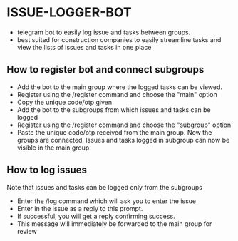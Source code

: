 # ISSUE-LOGGER-BOT

- telegram bot to easily log issue and tasks between groups.
- best suited for construction companies to easily streamline tasks and view the lists of issues and tasks in one place

## How to register bot and connect subgroups

- Add the bot to the main group where the logged tasks can be viewed.
- Register using the /register command and choose the "main" option
- Copy the unique code/otp given
- Add the bot to the subgroups from which issues and tasks can be logged
- Register using the /register command and choose the "subgroup" option
- Paste the unique code/otp received from the main group.
  Now the groups are connected. Issues and tasks logged in subgroup can now be visible in the main group.

## How to log issues

Note that issues and tasks can be logged only from the subgroups

- Enter the /log command which will ask you to enter the issue
- Enter in the issue as a reply to this prompt.
- If successful, you will get a reply confirming success.
- This message will immediately be forwarded to the main group for review
